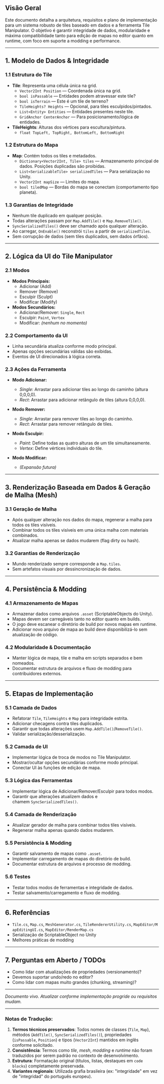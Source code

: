 ## Visão Geral
Este documento detalha a arquitetura, requisitos e plano de implementação para um sistema robusto de tiles baseado em dados e a ferramenta Tile Manipulator. O objetivo é garantir integridade de dados, modularidade e máxima compatibilidade tanto para edição de mapas no editor quanto em runtime, com foco em suporte a modding e performance.

---

## 1. Modelo de Dados & Integridade

### 1.1 Estrutura do Tile

- **Tile**: Representa uma célula única na grid.
    - `Vector2Int Position` — Coordenada única na grid.
    - `bool isPassable` — Entidades podem atravessar este tile?
    - `bool isTerrain` — Este é um tile de terreno?
    - `TileHeights? Heights` — Opcional, para tiles esculpidos/pintados.
    - `List<Entity> Entities` — Entidades presentes neste tile.
    - `GridAnchor CenterAnchor` — Para posicionamento/lógica de entidades.
- **TileHeights**: Alturas dos vértices para escultura/pintura.
    - `float TopLeft, TopRight, BottomLeft, BottomRight`

### 1.2 Estrutura do Mapa

- **Map**: Contém todos os tiles e metadados.
    - `Dictionary<Vector2Int, Tile> tiles` — Armazenamento principal de dados. Posições duplicadas são proibidas.
    - `List<SerializableTile> serializedTiles` — Para serialização no Unity.
    - `Vector2Int mapSize` — Limites do mapa.
    - `bool tiledMap` — Bordas do mapa se conectam (comportamento tipo planeta).

### 1.3 Garantias de Integridade

- Nenhum tile duplicado em qualquer posição.
- Todas alterações passam por `Map.AddTile()` e `Map.RemoveTile()`.
- `SyncSerializedTiles()` deve ser chamado após qualquer alteração.
- Ao carregar, `OnEnable()` reconstrói `tiles` a partir de `serializedTiles`.
- Sem corrupção de dados (sem tiles duplicados, sem dados órfãos).

---

## 2. Lógica da UI do Tile Manipulator

### 2.1 Modos

- **Modos Principais:**
    - Adicionar (Add)
    - Remover (Remove)
    - Esculpir (Sculpt)
    - Modificar (Modify)
- **Modos Secundários:**
    - Adicionar/Remover: `Single`, `Rect`
    - Esculpir: `Paint`, `Vertex`
    - Modificar: _(nenhum no momento)_

### 2.2 Comportamento da UI

- Linha secundária atualiza conforme modo principal.
- Apenas opções secundárias válidas são exibidas.
- Eventos de UI direcionados à lógica correta.

### 2.3 Ações da Ferramenta

- **Modo Adicionar:**
    - _Single_: Arrastar para adicionar tiles ao longo do caminho (altura 0,0,0,0).
    - _Rect_: Arrastar para adicionar retângulo de tiles (altura 0,0,0,0).

- **Modo Remover:**
    - _Single_: Arrastar para remover tiles ao longo do caminho.
    - _Rect_: Arrastar para remover retângulo de tiles.

- **Modo Esculpir:**
    - _Paint_: Define todas as quatro alturas de um tile simultaneamente.
    - _Vertex_: Define vértices individuais do tile.

- **Modo Modificar:**
    - _(Expansão futura)_


---

## 3. Renderização Baseada em Dados & Geração de Malha (Mesh)

### 3.1 Geração de Malha

- Após qualquer alteração nos dados do mapa, regenerar a malha para todos os tiles visíveis.
- Combinar todos os tiles visíveis em uma única malha com materiais combinados.
- Atualizar malha apenas se dados mudarem (flag dirty ou hash).

### 3.2 Garantias de Renderização

- Mundo renderizado sempre corresponde a `Map.tiles`.
- Sem artefatos visuais por dessincronização de dados.

---

## 4. Persistência & Modding

### 4.1 Armazenamento de Mapas

- Armazenar dados como arquivos `.asset` (ScriptableObjects do Unity).
- Mapas devem ser carregáveis tanto no editor quanto em builds.
- O jogo deve escanear o diretório de build por novos mapas em runtime.
- Adicionar novo arquivo de mapa ao build deve disponibilizá-lo sem atualização de código.

### 4.2 Modularidade & Documentação

- Manter lógica de mapa, tile e malha em scripts separados e bem nomeados.
- Documentar estrutura de arquivos e fluxo de modding para contribuidores externos.

---

## 5. Etapas de Implementação

### 5.1 Camada de Dados

- Refatorar `Tile`, `TileHeights` e `Map` para integridade estrita.
- Adicionar checagens contra tiles duplicados.
- Garantir que todas alterações usem `Map.AddTile()`/`RemoveTile()`.
- Validar serialização/desserialização.

### 5.2 Camada de UI

- Implementar lógica de troca de modos no Tile Manipulator.
- Mostrar/ocultar opções secundárias conforme modo principal.
- Conectar UI às funções de edição de mapa.

### 5.3 Lógica das Ferramentas

- Implementar lógica de Adicionar/Remover/Esculpir para todos modos.
- Garantir que alterações atualizem dados e chamem `SyncSerializedTiles()`.

### 5.4 Camada de Renderização

- Atualizar gerador de malha para combinar todos tiles visíveis.
- Regenerar malha apenas quando dados mudarem.

### 5.5 Persistência & Modding

- Garantir salvamento de mapas como `.asset`.
- Implementar carregamento de mapas do diretório de build.
- Documentar estrutura de arquivos e processo de modding.

### 5.6 Testes

- Testar todos modos de ferramentas e integridade de dados.
- Testar salvamento/carregamento e fluxo de modding.

---

## 6. Referências

- `Tile.cs`, `Map.cs`, `MeshGenerator.cs`, `TileRendererUtility.cs`, `MapEditor/MapEditingUI.cs`, `MapEditor/RenderMap.cs`
- Serialização de ScriptableObject no Unity
- Melhores práticas de modding

---

## 7. Perguntas em Aberto / TODOs

- Como lidar com atualizações de propriedades (versionamento)?
- Devemos suportar undo/redo no editor?
- Como lidar com mapas muito grandes (chunking, streaming)?

---

_Documento vivo. Atualizar conforme implementação progride ou requisitos mudam._

---

### Notas de Tradução:

1. **Termos técnicos preservados**: Todos nomes de classes (`Tile`, `Map`), métodos (`AddTile()`, `SyncSerializedTiles()`), propriedades (`isPassable`, `Position`) e tipos (`Vector2Int`) mantidos em inglês conforme solicitado.
2. **Consistência**: Termos como _tile_, _mesh_, _modding_ e _runtime_ não foram traduzidos por serem padrão no contexto de desenvolvimento.
3. **Estrutura**: Formatação original (títulos, listas, destaques em `code blocks`) completamente preservada.
4. **Variantes regionais**: Utilizada grafia brasileira (ex: "integridade" em vez de "integridad" do português europeu).